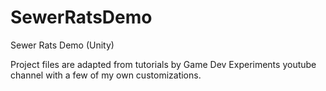 # SewerRatsDemo
Sewer Rats Demo (Unity)

Project files are adapted from tutorials by Game Dev Experiments youtube channel with a few of my own customizations. 
